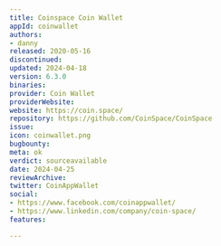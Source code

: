 ```yaml
---
title: Coinspace Coin Wallet
appId: coinwallet
authors:
- danny
released: 2020-05-16
discontinued: 
updated: 2024-04-18
version: 6.3.0
binaries: 
provider: Coin Wallet
providerWebsite: 
website: https://coin.space/
repository: https://github.com/CoinSpace/CoinSpace
issue: 
icon: coinwallet.png
bugbounty: 
meta: ok
verdict: sourceavailable
date: 2024-04-25
reviewArchive: 
twitter: CoinAppWallet
social:
- https://www.facebook.com/coinappwallet/
- https://www.linkedin.com/company/coin-space/
features: 

---
```


